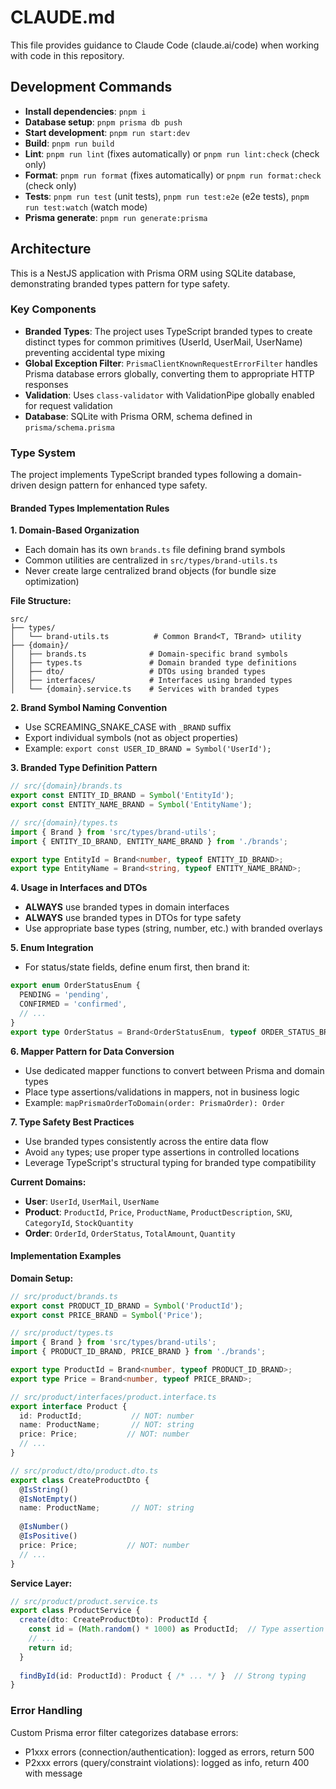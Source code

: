 # CLAUDE.md

This file provides guidance to Claude Code (claude.ai/code) when working with code in this repository.

## Development Commands

- **Install dependencies**: `pnpm i`
- **Database setup**: `pnpm prisma db push`
- **Start development**: `pnpm run start:dev`
- **Build**: `pnpm run build`
- **Lint**: `pnpm run lint` (fixes automatically) or `pnpm run lint:check` (check only)
- **Format**: `pnpm run format` (fixes automatically) or `pnpm run format:check` (check only)
- **Tests**: `pnpm run test` (unit tests), `pnpm run test:e2e` (e2e tests), `pnpm run test:watch` (watch mode)
- **Prisma generate**: `pnpm run generate:prisma`

## Architecture

This is a NestJS application with Prisma ORM using SQLite database, demonstrating branded types pattern for type safety.

### Key Components

- **Branded Types**: The project uses TypeScript branded types to create distinct types for common primitives (UserId, UserMail, UserName) preventing accidental type mixing
- **Global Exception Filter**: `PrismaClientKnownRequestErrorFilter` handles Prisma database errors globally, converting them to appropriate HTTP responses
- **Validation**: Uses `class-validator` with ValidationPipe globally enabled for request validation
- **Database**: SQLite with Prisma ORM, schema defined in `prisma/schema.prisma`

### Type System

The project implements TypeScript branded types following a domain-driven design pattern for enhanced type safety.

#### Branded Types Implementation Rules

**1. Domain-Based Organization**
- Each domain has its own `brands.ts` file defining brand symbols
- Common utilities are centralized in `src/types/brand-utils.ts`
- Never create large centralized brand objects (for bundle size optimization)

**File Structure:**
```
src/
├── types/
│   └── brand-utils.ts          # Common Brand<T, TBrand> utility
├── {domain}/
│   ├── brands.ts              # Domain-specific brand symbols
│   ├── types.ts               # Domain branded type definitions
│   ├── dto/                   # DTOs using branded types
│   ├── interfaces/            # Interfaces using branded types
│   └── {domain}.service.ts    # Services with branded types
```

**2. Brand Symbol Naming Convention**
- Use SCREAMING_SNAKE_CASE with `_BRAND` suffix
- Export individual symbols (not as object properties)
- Example: `export const USER_ID_BRAND = Symbol('UserId');`

**3. Branded Type Definition Pattern**
```typescript
// src/{domain}/brands.ts
export const ENTITY_ID_BRAND = Symbol('EntityId');
export const ENTITY_NAME_BRAND = Symbol('EntityName');

// src/{domain}/types.ts
import { Brand } from 'src/types/brand-utils';
import { ENTITY_ID_BRAND, ENTITY_NAME_BRAND } from './brands';

export type EntityId = Brand<number, typeof ENTITY_ID_BRAND>;
export type EntityName = Brand<string, typeof ENTITY_NAME_BRAND>;
```

**4. Usage in Interfaces and DTOs**
- **ALWAYS** use branded types in domain interfaces
- **ALWAYS** use branded types in DTOs for type safety
- Use appropriate base types (string, number, etc.) with branded overlays

**5. Enum Integration**
- For status/state fields, define enum first, then brand it:
```typescript
export enum OrderStatusEnum {
  PENDING = 'pending',
  CONFIRMED = 'confirmed',
  // ...
}
export type OrderStatus = Brand<OrderStatusEnum, typeof ORDER_STATUS_BRAND>;
```

**6. Mapper Pattern for Data Conversion**
- Use dedicated mapper functions to convert between Prisma and domain types
- Place type assertions/validations in mappers, not in business logic
- Example: `mapPrismaOrderToDomain(order: PrismaOrder): Order`

**7. Type Safety Best Practices**
- Use branded types consistently across the entire data flow
- Avoid `any` types; use proper type assertions in controlled locations
- Leverage TypeScript's structural typing for branded type compatibility

**Current Domains:**
- **User**: `UserId`, `UserMail`, `UserName`
- **Product**: `ProductId`, `Price`, `ProductName`, `ProductDescription`, `SKU`, `CategoryId`, `StockQuantity`
- **Order**: `OrderId`, `OrderStatus`, `TotalAmount`, `Quantity`

#### Implementation Examples

**Domain Setup:**
```typescript
// src/product/brands.ts
export const PRODUCT_ID_BRAND = Symbol('ProductId');
export const PRICE_BRAND = Symbol('Price');

// src/product/types.ts
import { Brand } from 'src/types/brand-utils';
import { PRODUCT_ID_BRAND, PRICE_BRAND } from './brands';

export type ProductId = Brand<number, typeof PRODUCT_ID_BRAND>;
export type Price = Brand<number, typeof PRICE_BRAND>;

// src/product/interfaces/product.interface.ts
export interface Product {
  id: ProductId;           // NOT: number
  name: ProductName;       // NOT: string
  price: Price;           // NOT: number
  // ...
}

// src/product/dto/product.dto.ts
export class CreateProductDto {
  @IsString()
  @IsNotEmpty()
  name: ProductName;       // NOT: string
  
  @IsNumber()
  @IsPositive()
  price: Price;           // NOT: number
  // ...
}
```

**Service Layer:**
```typescript
// src/product/product.service.ts
export class ProductService {
  create(dto: CreateProductDto): ProductId {
    const id = (Math.random() * 1000) as ProductId;  // Type assertion
    // ...
    return id;
  }
  
  findById(id: ProductId): Product { /* ... */ }  // Strong typing
}
```

### Error Handling

Custom Prisma error filter categorizes database errors:
- P1xxx errors (connection/authentication): logged as errors, return 500
- P2xxx errors (query/constraint violations): logged as info, return 400 with message